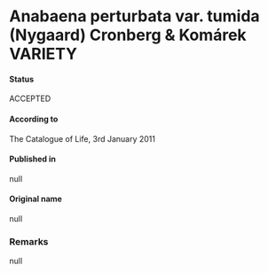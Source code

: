# Anabaena perturbata var. tumida (Nygaard) Cronberg & Komárek VARIETY

#### Status
ACCEPTED

#### According to
The Catalogue of Life, 3rd January 2011

#### Published in
null

#### Original name
null

### Remarks
null